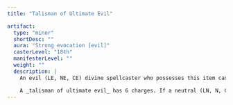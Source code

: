 ```yaml
---
title: "Talisman of Ultimate Evil"

artifact:
  type: "minor"
  shortDesc: ""
  aura: "Strong evocation [evil]"
  casterLevel: "18th"
  manifesterLevel: ""
  weight: ""
  description: |
    An evil (LE, NE, CE) divine spellcaster who possesses this item can cause a flaming crack to open at the feet of a good (LG, NG, CG) divine spellcaster who is up to 100 feet away. The intended victim is swallowed up forever and sent hurtling to the center of the earth. The wielder of the talisman must be evil, and if she is not exceptionally foul and perverse in the sights of her evil deity the good character gains a DC 19 Reflex save to leap away from the crack. Obviously, the target must be standing on solid ground for this item to function.

    A _talisman of ultimate evil_ has 6 charges. If a neutral (LN, N, CN) divine spellcaster touches one of these stones, she takes {% die_roll 6 6 0 %} points of damage. If a good divine spellcaster touches one, she takes {% die_roll 8 6 0 %} points of damage. All other characters are unaffected by the device.
---
```


